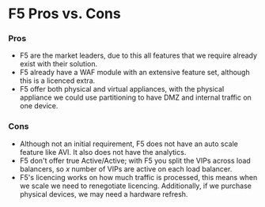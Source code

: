 # F5 Pros vs. Cons


### Pros

- F5 are the market leaders, due to this all features that we require already exist with their solution.
- F5 already have a WAF module with an extensive feature set, although this is a licenced extra. 
- F5 offer both physical and virtual appliances, with the physical appliance we could use partitioning to have DMZ and internal traffic on one device.

### Cons

- Although not an initial requirement, F5 does not have an auto scale feature like AVI. It also does not have the analytics.
- F5 don't offer true Active/Active; with F5 you split the VIPs across load balancers, so _x_ number of VIPs are active on each load balancer.
- F5's licencing works on how much traffic is processed, this means when we scale we need to renegotiate licencing. Additionally, if we purchase physical devices, we may need a hardware refresh.